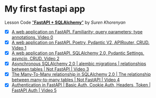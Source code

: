 # My first fastapi app

Lesson Code ["**FastAPI + SQLAlchemy**"](https://www.youtube.com/playlist?list=PLYnH8mpFQ4akzzS1D9IHkMuXacb-bD4Cl) by *Suren Khorenyan*

- [x] [A web application on FastAPI. Familiarity; query parameters; type annotations. Video 0](https://www.youtube.com/watch?v=z4pbneT6SLw)
- [x] [A web application on FastAPI. Poetry, Pydantic V2, APIRouter, CRUD. Video 1](https://www.youtube.com/watch?v=JeVXbTuXkNg)
- [x] [A web application on FastAPI. SQLAlchemy 2.0, Pydantic Settings, asyncio, CRUD. Video 2](https://www.youtube.com/watch?v=JeVXbTuXkNg)
- [x] [Asynchronous SQLAlchemy 2.0 | alembic migrations | relationships between tables | Not FastAPI | Video 3](https://www.youtube.com/watch?v=LKkn-2FId8w)
- [x] [The Many-To-Many relationship in SQLAlchemy 2.0 | The relationship between many-to-many tables | Not FastAPI | Video 4](https://www.youtube.com/watch?v=bxlUJmBOPaY)
- [x] [Authentication in FastAPI | Basic Auth, Cookie Auth, Headers, Token | FastAPI Auth | Video 5](https://www.youtube.com/watch?v=Fg4tfUtJiT8)
